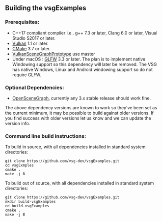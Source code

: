 ## Building the vsgExamples

### Prerequisites:
* C++17 compliant compiler i.e.. g++ 7.3 or later, Clang 6.0 or later, Visual Studio S2017 or later.
* [Vulkan](https://vulkan.lunarg.com/) 1.1 or later.
* [CMake](https://www.cmake.org) 3.7 or later.
* [VulkanSceneGraphPrototype](https://github.com/vsg-dev/VulkanSceneGraphPrototype/) use master
* Under macOS : [GLFW](https://www.glfw.org)  3.3 or later.  The plan is to implement native Windowing support so this dependency will later be removed. The VSG has native Windows, Linux and Android windowing support so do not require GLFW.

### Optional Dependencies:
* [OpenSceneGraph](https://github.com/openscenegraph/OpenSceneGraph/), currently any 3.x stable release should work fine.

The above dependency versions are known to work so they've been set as the current minimum, it may be possible to build against older versions.  If you find success with older versions let us know and we can update the version info.

### Command line build instructions:
To build in source, with all dependencies installed in standard system directories:

    git clone https://github.com/vsg-dev/vsgExamples.git
    cd vsgExmples
    cmake .
    make -j 8

To build out of source, with all dependencies installed in standard system directories:

    git clone https://github.com/vsg-dev/vsgExamples.git
    mkdir build-vsgExamples
    cd build-vsgExamples
    cmake .
    make -j 8
